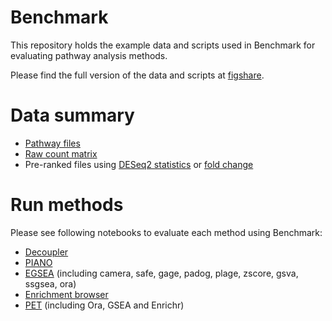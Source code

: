 # Benchmark
This repository holds the example data and scripts used in Benchmark for evaluating pathway analysis methods.

Please find the full version of the data and scripts at [figshare](xxx).

# Data summary

* [Pathway files](https://github.com/hedgehug/Benchmark/tree/main/pathway_files)
* [Raw count matrix](https://github.com/hedgehug/Benchmark/tree/main/data/count_matrix)
* Pre-ranked files using [DESeq2 statistics](https://github.com/hedgehug/Benchmark/tree/main/data/prerank_DESeq2) or [fold change](https://github.com/hedgehug/Benchmark/tree/main/data/prerank_fc)

# Run methods

Please see following notebooks to evaluate each method using Benchmark:
* [Decoupler](https://github.com/hedgehug/Benchmark/blob/main/run_decoupler.ipynb)
* [PIANO](https://github.com/hedgehug/Benchmark/blob/main/run_PIANO.ipynb)
* [EGSEA](https://github.com/hedgehug/Benchmark/blob/main/run_EGSEA.ipynb) (including camera, safe, gage, padog, plage, zscore, gsva, ssgsea, ora)
* [Enrichment browser](https://github.com/hedgehug/Benchmark/blob/main/run_Enrichment_browser.ipynb)
* [PET](https://github.com/hedgehug/Benchmark/blob/main/run_PET.ipynb) (including Ora, GSEA and Enrichr)



